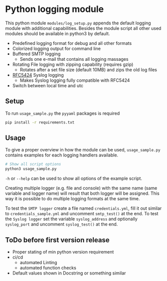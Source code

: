# Python logging module
This python module `modules/log_setup.py` appends the default logging module with additional capabilities.
Besides the module script all other used modules should be available in python3 by default.

- Predefined logging format for debug and all other formats
- Colorized logging output for command line
- Buffered SMTP logging
    - Sends one e-mail that contains all logging massages
- Rotating File logging with zipping capability (requires gzip)
    - Rotates after a set file size (default 10MB) and zips the old log files
- [RFC5424](https://datatracker.ietf.org/doc/rfc5424/) Syslog logging
    - Makes Syslog logging fully compatible with RFC5424 
- Switch between local time and utc

## Setup
To run `usage_sample.py` the `pyyaml` packages is required
``` sh
pip install -r requirements.txt
```

## Usage
To give a proper overview in how the module can be used, `usage_sample.py` contains examples for each logging handlers available.  
``` sh
# Show all script options
python3 usage_sample.py
```
`-h` or `--help` can be used to show all options of the example script.

Creating multiple logger (e.g. file and console) with the same name (same variable and logger name) will result that both logger will be assigned.
This way it is possible to do multiple logging formats at the same time.

To test the `SMTP logger` create a file named `credentials.yml`, fill it out similar to `credentials_sample.yml` and uncomment `smtp_test()` at the end.
To test the `Syslog logger` set the variable `syslog_address` and optionally `syslog_port` and uncomment `syslog_test()` at the end.

## ToDo before first version release
- Proper stating of min python version requirement
- ci/cd
    - automated Linting
    - automated function checks
- Default values shown in Docstring or something similar
